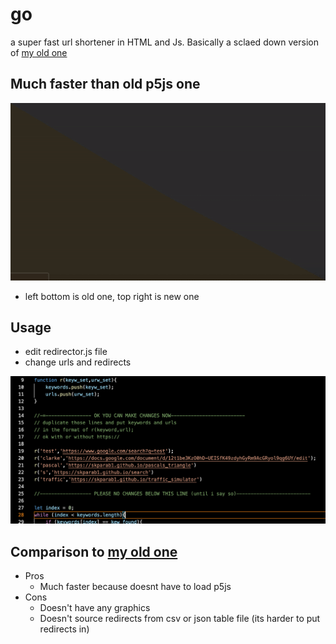 # go
a super fast url shortener in HTML and Js. Basically a sclaed down version of [my old one](github.com/skparab1/js-url-shortener)

## Much faster than old p5js one

![](ezgif.com-gif-maker(10).gif)

- left bottom is old one, top right is new one

## Usage
- edit redirector.js file
- change urls and redirects

![](usage.png)

## Comparison to [my old one](github.com/skparab1/js-url-shortener)
- Pros
  - Much faster because doesnt have to load p5js
- Cons
  - Doesn't have any graphics
  - Doesn't source redirects from csv or json table file (its harder to put redirects in)
